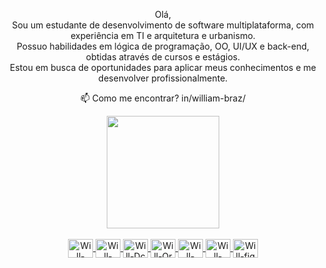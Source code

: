 <div align="center">
  
  Olá, <br>
 Sou um estudante de desenvolvimento de software multiplataforma, com experiência em TI e arquitetura e urbanismo.<br> 
 Possuo habilidades em lógica de programação, OO, UI/UX e back-end, obtidas através de cursos e estágios. <br>
 Estou em busca de oportunidades para aplicar meus conhecimentos e me desenvolver profissionalmente.<br>
  
  
 📫 Como me encontrar? 
  in/william-braz/


</div>
<div align="center">
  <a href="https://github.com/Ww1ll">
<!--   <img height="180em" src="https://github-readme-stats.vercel.app/api?username=Ww1ll&show_icons=true&theme=dark&include_all_commits=true&count_private=true"/> -->
  <img height="180em" src="https://github-readme-stats.vercel.app/api/top-langs/?username=Ww1ll&layout=compact&langs_count=7&theme=dark"/>
</div>

<div align="center" style="display: inline_block"><br>
 <img align="center" alt="Will-java" height="30" width="40" src="https://cdn.jsdelivr.net/gh/devicons/devicon/icons/java/java-original.svg">
   <img align="center" alt="Will-spring" height="30" width="40" src="https://cdn.jsdelivr.net/gh/devicons/devicon/icons/spring/spring-original.svg">
  <img align="center" alt="Will-Dc" height="30" width="40" src="https://cdn.jsdelivr.net/gh/devicons/devicon/icons/docker/docker-original.svg">
  <img align="center" alt="Will-Or" height="30" width="40" src="https://cdn.jsdelivr.net/gh/devicons/devicon/icons/oracle/oracle-original.svg">
  <img align="center" alt="Will-SQL" height="30" width="40" src="https://cdn.jsdelivr.net/gh/devicons/devicon/icons/mysql/mysql-original-wordmark.svg">
  <img align="center" alt="Will-node" height="30" width="40" src="https://cdn.jsdelivr.net/gh/devicons/devicon/icons/nodejs/nodejs-original.svg">
   <img align="center" alt="Will-fig" height="30" width="40" src="https://cdn.jsdelivr.net/gh/devicons/devicon/icons/figma/figma-original.svg">

</div>
